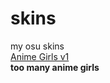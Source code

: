 # skins
my osu skins
<br>
[Anime Girls v1](https://github.com/cfgexe/skins/releases/latest/AnimeGirlsV1.osk)
<br>
<b>too many anime girls</b>
